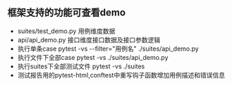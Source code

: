 ## 框架支持的功能可查看demo
- suites/test_demo.py  用例维度数据  
- api/api_demo.py   接口维度接口数据及接口参数逻辑
- 执行单条case pytest -vs --filter="用例名" ./suites/api_demo.py
- 执行文件下全部case  pytest -vs  ./suites/api_demo.py
- 执行suites下全部测试文件 pytest -vs ./suites
- 测试报告用的pytest-html,conftest中重写钩子函数增加用例描述和错误信息